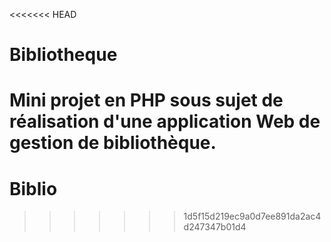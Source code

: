 <<<<<<< HEAD
# Bibliotheque
Mini projet en PHP sous sujet de réalisation d'une application Web de gestion de bibliothèque.
=======
# Biblio
>>>>>>> 1d5f15d219ec9a0d7ee891da2ac4d247347b01d4

